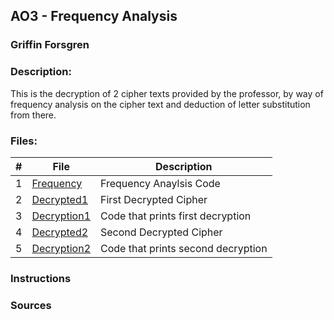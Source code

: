 ## AO3 - Frequency Analysis
### Griffin Forsgren
### Description:

This is the decryption of 2 cipher texts provided by the professor, by way of frequency analysis on the cipher text and deduction of letter substitution from there. 

### Files:

|   #   | File                            | Description                                                |
| :---: | ------------------------------- | ---------------------------------------------------------- |
|   1   | [Frequency](./Frequency.py)     | Frequency Anaylsis Code                                    |
|   2   | [Decrypted1](./Decrypted_1.txt) | First Decrypted Cipher                                     |
|   3   | [Decryption1](./Decryption1.py) | Code that prints first decryption                          |
|   4   | [Decrypted2](./decrypted_2.txt) | Second Decrypted Cipher                                    |
|   5   | [Decryption2](./decryption2.py) | Code that prints second decryption                         |

### Instructions

### Sources
